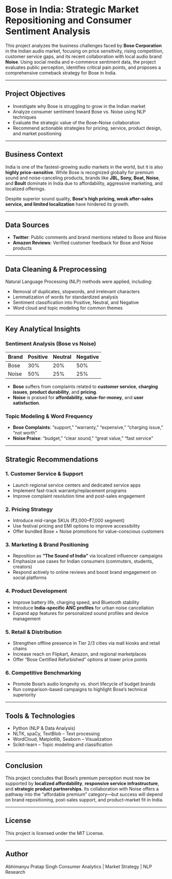 # Bose in India: Strategic Market Repositioning and Consumer Sentiment Analysis

This project analyzes the business challenges faced by **Bose Corporation** in the Indian audio market, focusing on price sensitivity, rising competition, customer service gaps, and its recent collaboration with local audio brand **Noise**. Using social media and e-commerce sentiment data, the project evaluates public perception, identifies critical pain points, and proposes a comprehensive comeback strategy for Bose in India.

---

## Project Objectives

- Investigate why Bose is struggling to grow in the Indian market
- Analyze consumer sentiment toward Bose vs. Noise using NLP techniques
- Evaluate the strategic value of the Bose–Noise collaboration
- Recommend actionable strategies for pricing, service, product design, and market positioning

---

## Business Context

India is one of the fastest-growing audio markets in the world, but it is also **highly price-sensitive**. While Bose is recognized globally for premium sound and noise-canceling products, brands like **JBL, Sony, Boat, Noise**, and **Boult** dominate in India due to affordability, aggressive marketing, and localized offerings.

Despite superior sound quality, **Bose's high pricing, weak after-sales service, and limited localization** have hindered its growth.

---

## Data Sources

- **Twitter**: Public comments and brand mentions related to Bose and Noise
- **Amazon Reviews**: Verified customer feedback for Bose and Noise products

---

## Data Cleaning & Preprocessing

Natural Language Processing (NLP) methods were applied, including:

- Removal of duplicates, stopwords, and irrelevant characters
- Lemmatization of words for standardized analysis
- Sentiment classification into Positive, Neutral, and Negative
- Word cloud and topic modeling for common themes

---

## Key Analytical Insights

### Sentiment Analysis (Bose vs Noise)

| Brand | Positive | Neutral | Negative |
|-------|----------|---------|----------|
| Bose  | 30%      | 20%     | 50%      |
| Noise | 50%      | 25%     | 25%      |

- **Bose** suffers from complaints related to **customer service**, **charging issues**, **product durability**, and **pricing**.
- **Noise** is praised for **affordability**, **value-for-money**, and **user satisfaction**.

### Topic Modeling & Word Frequency

- **Bose Complaints**: “support,” “warranty,” “expensive,” “charging issue,” “not worth”
- **Noise Praise**: “budget,” “clear sound,” “great value,” “fast service”

---

## Strategic Recommendations

### 1. Customer Service & Support
- Launch regional service centers and dedicated service apps
- Implement fast-track warranty/replacement programs
- Improve complaint resolution time and post-sales engagement

### 2. Pricing Strategy
- Introduce mid-range SKUs (₹3,000–₹7,000 segment)
- Use festival pricing and EMI options to improve accessibility
- Offer bundled Bose + Noise promotions for value-conscious customers

### 3. Marketing & Brand Positioning
- Reposition as **“The Sound of India”** via localized influencer campaigns
- Emphasize use cases for Indian consumers (commuters, students, creators)
- Respond actively to online reviews and boost brand engagement on social platforms

### 4. Product Development
- Improve battery life, charging speed, and Bluetooth stability
- Introduce **India-specific ANC profiles** for urban noise cancellation
- Expand app features for personalized sound profiles and device management

### 5. Retail & Distribution
- Strengthen offline presence in Tier 2/3 cities via mall kiosks and retail chains
- Increase reach on Flipkart, Amazon, and regional marketplaces
- Offer “Bose Certified Refurbished” options at lower price points

### 6. Competitive Benchmarking
- Promote Bose’s audio longevity vs. short lifecycle of budget brands
- Run comparison-based campaigns to highlight Bose’s technical superiority

---



## Tools & Technologies

- Python (NLP & Data Analysis)
- NLTK, spaCy, TextBlob – Text processing
- WordCloud, Matplotlib, Seaborn – Visualization
- Scikit-learn – Topic modeling and classification

---

## Conclusion

This project concludes that Bose’s premium perception must now be supported by **localized affordability**, **responsive service infrastructure**, and **strategic product partnerships**. Its collaboration with Noise offers a pathway into the “affordable premium” category—but success will depend on brand repositioning, post-sales support, and product-market fit in India.

---

## License

This project is licensed under the MIT License.

---

## Author

Abhimanyu Pratap Singh 
Consumer Analytics | Market Strategy | NLP Research

